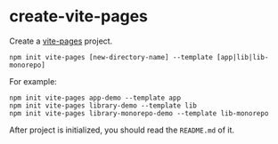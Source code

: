 # create-vite-pages

Create a [vite-pages](https://github.com/vitejs/vitext) project.

```
npm init vite-pages [new-directory-name] --template [app|lib|lib-monorepo]
```

For example:

```
npm init vite-pages app-demo --template app
npm init vite-pages library-demo --template lib
npm init vite-pages library-monorepo-demo --template lib-monorepo
```

After project is initialized, you should read the `README.md` of it.

